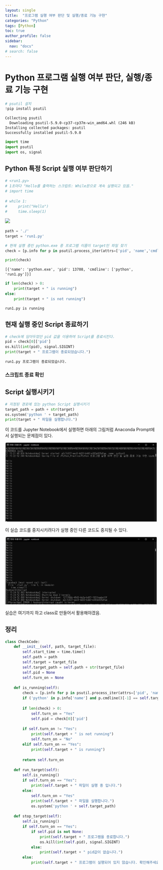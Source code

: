 ```yaml
---
layout: single
title:  "프로그램 실행 여부 판단 및 실행/종료 기능 구현"
categories: "Python"
tags: [Python]
toc: true
author_profile: false
sidebar:
  nav: "docs"
# search: false
---
```


# Python 프로그램 실행 여부 판단, 실행/종료 기능 구현


```python
# psutil 설치
!pip install psutil
```

    Collecting psutil
      Downloading psutil-5.9.0-cp37-cp37m-win_amd64.whl (246 kB)
    Installing collected packages: psutil
    Successfully installed psutil-5.9.0



```python
import time
import psutil
import os, signal
```

## Python 특정 Script  실행 여부 판단하기


```python
# <run1.py>
# 1초마다 "Hello를 출력하는 스크립트: While문으로 계속 실행되고 있음."
# import time

# while 1:
#     print("Hello")
#     time.sleep(1)
```

![](C:\KyuHan\blog\Kyuhan1230.github.io\_posts\images\Runcheck_file_img1.jpg)


```python
path = './'
target = 'run1.py'
```


```python
# 현재 실행 중인 python.exe 중 프로그램 이름이 target인 파일 찾기
check = [p.info for p in psutil.process_iter(attrs=['pid', 'name','cmdline']) if ('python' in p.info['name'] and p.cmdline()[-1] == target)]
```


```python
print(check)
```

    [{'name': 'python.exe', 'pid': 13708, 'cmdline': ['python', 'run1.py']}]



```python
if len(check) > 0:
    print(target + " is running")
else:
    print(target + " is not running")
```

    run1.py is running


## 현재 실행 중인 Script 종료하기


```python
# check에 담아두었던 pid 값을 이용하여 Script를 종료시킨다.
pid = check[0]['pid']
os.kill(int(pid), signal.SIGINT)
print(target + " 프로그램이 종료되었습니다.")
```

    run1.py 프로그램이 종료되었습니다.


### 스크립트 종료 확인


## Script 실행시키기


```python
# 지정된 경로에 있는 python Script 실행시키기
target_path = path + str(target)
os.system('python ' + target_path)
print(target + " 파일을 실행합니다.")
```

이 코드를 Jupyter Notebook에서 실행하면 아래의 그림처럼 Anaconda Prompt에서 실행되는 문제점이 있다.

<img src="./images/Runcheck_file_img3.jpg" width="500px" />

이 실습 코드를 중지시키려다가 실행 중인 다른 코드도 중지될 수 있다.

<img src="./images/Runcheck_file_img4.jpg" width="500px" />

실습은 여기까지 하고 class로 만들어서 활용해야겠음.

## 정리


```python
class CheckCode:
    def __init__(self, path, target_file):
        self.start_time = time.time()
        self.path = path
        self.target = target_file
        self.target_path = self.path + str(target_file)
        self.pid = None
        self.turn_on = None

    def is_running(self):
        check = [p.info for p in psutil.process_iter(attrs=['pid', 'name','cmdline']) 
        if ('python' in p.info['name'] and p.cmdline()[-1] == self.target)]
        
        if len(check) > 0:
            self.turn_on = "Yes"
            self.pid = check[0]['pid']
            
        if self.turn_on != "Yes":
            print(self.target + " is not running")
            self.turn_on = "No"
        elif self.turn_on == "Yes":
            print(self.target + " is running")
                
        return self.turn_on
        
    def run_target(self):
        self.is_running()
        if self.turn_on == "Yes":
            print(self.target + " 파일이 실행 중 입니다.")
        else:
            self.turn_on = "Yes"
            print(self.target + " 파일을 실행합니다.")
            os.system('python ' + self.target_path)

    def stop_target(self):
        self.is_running()
        if self.turn_on == "Yes":
            if self.pid is not None:
                print(self.target + " 프로그램을 종료합니다.")
                os.kill(int(self.pid), signal.SIGINT)
            else:
                print(self.target + " pid값이 없습니다.")
        else:
            print(self.target + " 프로그램이 실행되어 있지 않습니다. 확인해주세요")
```
